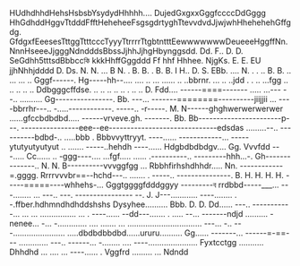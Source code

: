 HUdhdhhdHehsHsbsbYsydydHhhhh.... DujedGxgxxGggfccccDdGggg HhGdhddHggvTtdddFfftHeheheeFsgsgdrtyghTtevvdvdJjwjwhHhehehehGffgdg.          GfdgxfEeesesTttggTtttcccTyyyTtrrrrTtgbtntttEewwwwwwwDeueeeHggffNn.  NnnHseeeJjgggNdndddsBbssJjhhJjhgHbynggsdd.  Dd.   F.. D.    D.  SeGdhh5tttsdBbbccকি kkkHhffGggddd  Ff hhf Hhhee.  NjgKs.   E.      E. EU jjhNhhjdddd     D.   Ds.  N. N.  ... B   N.  .    B. B.  .   B. B.  I   H.. D. S. EBb.  ....  N.  .   . ..  B. B.   .. ... ... .. Gggf------.  Hg-----hh--.... .... .. ... ...... .. ..bbrnr. ... .. ..jdd
.  . .. ...fgg .. .. .. .. .. Ddbgggcffdse. .. .. .. .. .. . .. ..  D. Fdd....    ------====-------
..... ...---
--.. .......... Gg----------------.   Bb. ---... -------========----------jiijjii
... ----bbrrhr---.. -.....------------.  -----.. -r-----.    M. N------ghghwerwerwerwer
......gfccbdbdbd..... ------vrveve.gh. -------.  Bb. Bb-----------------------p---.  ----------------eee--ee------------------------------edsdas
.........--.. ----------bdbd-..       .....bbb . Bbbvvyttryyt. ----...... ------------... -----ytutyutyutyut
.. ....... -----..hehdh ----......    Hdgbdbdbdgv.... Gg. Vvvfdd
---..... Cc......   .. -ggg----.... ...fgf..... ...... .----------.. ---------hhh...-.    Gh--------------.. N. N. B----------vvvggfgg
... Rbbhfirhshdhhdr.....  Nn.  ------------=.gggg. Rrrrvvvbr==--hchd---.. ....... . -----.. ---------------.   B.  H. H. H. H. -----=====----whhehs-... Gggtggggfdddggyy
---------ব rrdbbd-----___... ---........ ...  ---.. ---.  ----------------
--.  J.  J---............  ----........ . -.ffber.hdhmndhdhddshshs Dysyhee.......... Bbb.  D.   D. Dd...... ---.. -----------... 
... ... ................ ... . ----...... --dd---....... . ..... --... -------ndjd
.......... -nenee... -... -............. .... ....... ... 
................................. ---... -.. 
---....................... .....dbdbdbbdbd......ururu..........     Gg...... -------... ------=-==---
............. ---.. ------... -........ 
.... ----...................... Fyxtcctgg
........... Dhhdhd
... ....    ... ----...... . Vggfrd
......... 
... 
Ndndd
